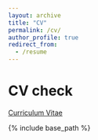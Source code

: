 ```yaml
---
layout: archive
title: "CV"
permalink: /cv/
author_profile: true
redirect_from:
  - /resume
---
```

# CV check  
[Curriculum Vitae](CV_3.pdf)


{% include base_path %}


